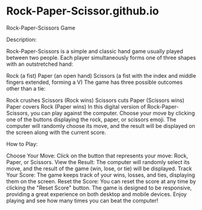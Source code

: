 # Rock-Paper-Scissor.github.io

Rock-Paper-Scissors Game

Description:

Rock-Paper-Scissors is a simple and classic hand game usually played between two people. Each player simultaneously forms one of three shapes with an outstretched hand:

Rock (a fist)
Paper (an open hand)
Scissors (a fist with the index and middle fingers extended, forming a V)
The game has three possible outcomes other than a tie:

Rock crushes Scissors (Rock wins)
Scissors cuts Paper (Scissors wins)
Paper covers Rock (Paper wins)
In this digital version of Rock-Paper-Scissors, you can play against the computer. Choose your move by clicking one of the buttons displaying the rock, paper, or scissors emoji. The computer will randomly choose its move, and the result will be displayed on the screen along with the current score.

How to Play:

Choose Your Move: Click on the button that represents your move: Rock, Paper, or Scissors.
View the Result: The computer will randomly select its move, and the result of the game (win, lose, or tie) will be displayed.
Track Your Score: The game keeps track of your wins, losses, and ties, displaying them on the screen.
Reset the Score: You can reset the score at any time by clicking the "Reset Score" button.
The game is designed to be responsive, providing a great experience on both desktop and mobile devices. Enjoy playing and see how many times you can beat the computer!






